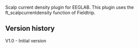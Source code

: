 Scalp current density plugin for EEGLAB.
This plugin uses the ft_scalpcurrentdensity function of Fieldtrip.

Version history
---------------
V1.0 - Initial version
